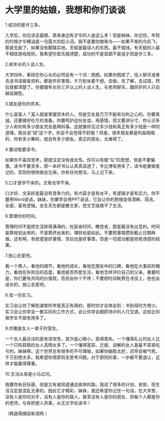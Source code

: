 # 大学里的姑娘，我想和你们谈谈

1.成功的是许三多。 

入学后，你应该会震撼，原来身边有才华的人是这么多！但是妹妹，你记住，年轻的时候才华横溢是一句莫大的贬义词。我不是要你做笨鸟——如果不笨的鸟先飞，那就无敌了。如果没有脚踏实地，天赋是最误人的东西，最不值钱。有天赋的人最不相信游戏规则，我希望你首先搞清楚，成功的不是袁朗不是成才而是许三多。 

2.和年长的人谈人生。 

大学四年，萦绕在你心头的必然会有一个词：困惑。如果你困惑了，找人聊天或者去读书读报查资料，都是件好事情，千万别坐着干想。去做，去了解，去试错，然后就都清楚了。你要跟年长你三岁以上的人谈人生，与老师聊天，跟同岁的人只会越说越愁。 

3.朋友是你的资本。 

什么是富人？富人就是掌握资本的人。但是交友是万万不能有功利之心的。你要真诚，还要做好吃亏的准备。你要呵护这份友谊，用感情，但又要讲分寸，你认识多少人和你有多少朋友完全是两码事。这就像你见过多少钱和真正有多少钱是一样的道理。我总说“钱”这个字，你会不会觉得不舒服？但是，很多朋友都是利益相吸的，你有多少筹码，就会有多少朋友。真正的朋友，太难得了。 

4.要动笔要读书。 

如果你不喜欢思考，那就注定没有成长性。你可以有极“左”的思想，但是不要偏激，读书不要贪多，把一本好书认认真真读透了，专比博有用多了。读书是要做笔记的，否则你很快就会忘掉。你有任何想法，马上记下来。 

5.口才是学不来的。文笔也学不来。 

口才好、文采好是最没有竞争力的。有内容才是有水平，有逻辑才是有实力。你不要用Word说话，妹妹，你要学会用PPT说话，它会让你的思维变得清晰、简洁、全面，富有逻辑。女生天生都是散文家，但文艺拯救不了生活。 

6.管理你的时间。 

管理时间不是把生活排得满满的，吃饭省时间，睡觉省，那是最没有出息的。时间是靠规划出来的，不是靠挤出来的，理财也是如此。不要把事情攒到截止日期再做。还有啊，有欲望是好事情，贪玩也是好事情，但是一切成功都是拒绝诱惑的结果。 

7.放心去爱吧。 

看一个男人，看他的细节，看他的成长，看他在朋友中的口碑，看他在大事前的魄力，看他在失败后的态度。看他是否热爱生活，看他怎样评价自己的父亲。重要的是，你们要有共同的价值观，否则会吵个不停；不要把时间耗费在寻找上，他也会成长的，放心去爱吧。 

8.找一份实习。 

实习会让你了解到课堂所学是真正有用的，那时你才会体会到：书到用时方恨少。实习会让你学会一套实际的工作方式，会让你学会跟职场中的人打交道。这些比你做学生干部有用多了。 

9.优雅是女人一辈子的营生。 

一个女人最忌讳的是有进攻性，其次是心眼小，患得患失。一个懂得礼让的女人比一个只知获取的女人高明太多了。一个懂得宽容、迁就、谅解的女人是最不容易吃亏的。妹妹啊，这个世界总有很多的不可理喻，如果你脑筋太好，迟早会被气死。千万别想太多。我希望你用原则去思考问题。对于原则的事，一步都不要退让，这样才能赢得尊重。 

10.生活从来是小马过河。 

我要你有目标感，但是又有谁知道通达彼岸的路。我说了很多的计划、安排，但生活注定是混乱无章的。因此它才精彩，妹妹，我还希望你记住一句话，在大学里，没有人是你的对手，没有人是你的敌人，甚至没有人是你的朋友，但每个人都是你的老师。与有肝胆人共事，从无文字处读书！ 

（韩逸萌摘自新浪网 ）